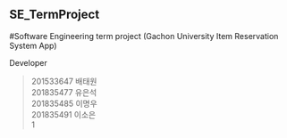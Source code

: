 ## SE_TermProject
#Software Engineering term project (Gachon University Item Reservation System App)

Developer
>201533647 배태원  
>201835477 유은석  
>201835485 이명우  
>201835491 이소은  
1
